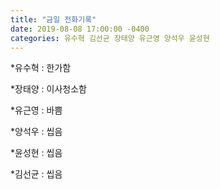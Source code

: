 ```yaml
---
title: "금일 전화기록"
date: 2019-08-08 17:00:00 -0400
categories: 유수혁 김선균 장태양 유근영 양석우 윤성현
---
```

*유수혁 : 한가함

*장태양 : 이사청소함

*유근영 : 바쁨

*양석우 : 씹음

*윤성현 : 씹음

*김선균 : 씹음